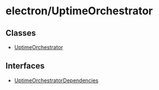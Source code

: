 # electron/UptimeOrchestrator

## Classes

- [UptimeOrchestrator](classes/UptimeOrchestrator.md)

## Interfaces

- [UptimeOrchestratorDependencies](interfaces/UptimeOrchestratorDependencies.md)
